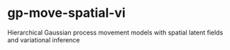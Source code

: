 # gp-move-spatial-vi
Hierarchical Gaussian process movement models with spatial latent fields and variational inference

